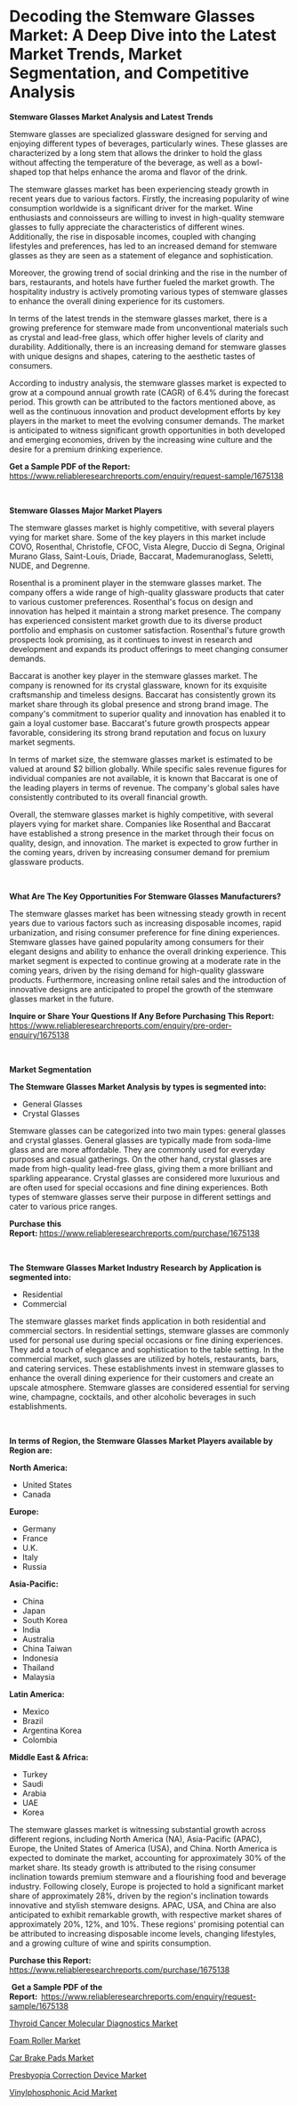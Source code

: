 <p><h1>Decoding the Stemware Glasses Market: A Deep Dive into the Latest Market Trends, Market Segmentation, and Competitive Analysis</h1></p><p><strong>Stemware Glasses Market Analysis and Latest Trends</strong></p>
<p><p>Stemware glasses are specialized glassware designed for serving and enjoying different types of beverages, particularly wines. These glasses are characterized by a long stem that allows the drinker to hold the glass without affecting the temperature of the beverage, as well as a bowl-shaped top that helps enhance the aroma and flavor of the drink.</p><p>The stemware glasses market has been experiencing steady growth in recent years due to various factors. Firstly, the increasing popularity of wine consumption worldwide is a significant driver for the market. Wine enthusiasts and connoisseurs are willing to invest in high-quality stemware glasses to fully appreciate the characteristics of different wines. Additionally, the rise in disposable incomes, coupled with changing lifestyles and preferences, has led to an increased demand for stemware glasses as they are seen as a statement of elegance and sophistication.</p><p>Moreover, the growing trend of social drinking and the rise in the number of bars, restaurants, and hotels have further fueled the market growth. The hospitality industry is actively promoting various types of stemware glasses to enhance the overall dining experience for its customers.</p><p>In terms of the latest trends in the stemware glasses market, there is a growing preference for stemware made from unconventional materials such as crystal and lead-free glass, which offer higher levels of clarity and durability. Additionally, there is an increasing demand for stemware glasses with unique designs and shapes, catering to the aesthetic tastes of consumers.</p><p>According to industry analysis, the stemware glasses market is expected to grow at a compound annual growth rate (CAGR) of 6.4% during the forecast period. This growth can be attributed to the factors mentioned above, as well as the continuous innovation and product development efforts by key players in the market to meet the evolving consumer demands. The market is anticipated to witness significant growth opportunities in both developed and emerging economies, driven by the increasing wine culture and the desire for a premium drinking experience.</p></p>
<p><strong>Get a Sample PDF of the Report:&nbsp;</strong> <a href="https://www.reliableresearchreports.com/enquiry/request-sample/1675138">https://www.reliableresearchreports.com/enquiry/request-sample/1675138</a></p>
<p>&nbsp;</p>
<p><strong>Stemware Glasses Major Market Players</strong></p>
<p><p>The stemware glasses market is highly competitive, with several players vying for market share. Some of the key players in this market include COVO, Rosenthal, Christofle, CFOC, Vista Alegre, Duccio di Segna, Original Murano Glass, Saint-Louis, Driade, Baccarat, Mademuranoglass, Seletti, NUDE, and Degrenne. </p><p>Rosenthal is a prominent player in the stemware glasses market. The company offers a wide range of high-quality glassware products that cater to various customer preferences. Rosenthal's focus on design and innovation has helped it maintain a strong market presence. The company has experienced consistent market growth due to its diverse product portfolio and emphasis on customer satisfaction. Rosenthal's future growth prospects look promising, as it continues to invest in research and development and expands its product offerings to meet changing consumer demands.</p><p>Baccarat is another key player in the stemware glasses market. The company is renowned for its crystal glassware, known for its exquisite craftsmanship and timeless designs. Baccarat has consistently grown its market share through its global presence and strong brand image. The company's commitment to superior quality and innovation has enabled it to gain a loyal customer base. Baccarat's future growth prospects appear favorable, considering its strong brand reputation and focus on luxury market segments.</p><p>In terms of market size, the stemware glasses market is estimated to be valued at around $2 billion globally. While specific sales revenue figures for individual companies are not available, it is known that Baccarat is one of the leading players in terms of revenue. The company's global sales have consistently contributed to its overall financial growth.</p><p>Overall, the stemware glasses market is highly competitive, with several players vying for market share. Companies like Rosenthal and Baccarat have established a strong presence in the market through their focus on quality, design, and innovation. The market is expected to grow further in the coming years, driven by increasing consumer demand for premium glassware products.</p></p>
<p>&nbsp;</p>
<p><strong>What Are The Key Opportunities For Stemware Glasses Manufacturers?</strong></p>
<p><p>The stemware glasses market has been witnessing steady growth in recent years due to various factors such as increasing disposable incomes, rapid urbanization, and rising consumer preference for fine dining experiences. Stemware glasses have gained popularity among consumers for their elegant designs and ability to enhance the overall drinking experience. This market segment is expected to continue growing at a moderate rate in the coming years, driven by the rising demand for high-quality glassware products. Furthermore, increasing online retail sales and the introduction of innovative designs are anticipated to propel the growth of the stemware glasses market in the future.</p></p>
<p><strong>Inquire or Share Your Questions If Any Before Purchasing This Report:</strong> <a href="https://www.reliableresearchreports.com/enquiry/pre-order-enquiry/1675138">https://www.reliableresearchreports.com/enquiry/pre-order-enquiry/1675138</a></p>
<p>&nbsp;</p>
<p><strong>Market Segmentation</strong></p>
<p><strong>The Stemware Glasses Market Analysis by types is segmented into:</strong></p>
<p><ul><li>General Glasses</li><li>Crystal Glasses</li></ul></p>
<p><p>Stemware glasses can be categorized into two main types: general glasses and crystal glasses. General glasses are typically made from soda-lime glass and are more affordable. They are commonly used for everyday purposes and casual gatherings. On the other hand, crystal glasses are made from high-quality lead-free glass, giving them a more brilliant and sparkling appearance. Crystal glasses are considered more luxurious and are often used for special occasions and fine dining experiences. Both types of stemware glasses serve their purpose in different settings and cater to various price ranges.</p></p>
<p><strong>Purchase this Report:&nbsp;</strong><a href="https://www.reliableresearchreports.com/purchase/1675138">https://www.reliableresearchreports.com/purchase/1675138</a></p>
<p>&nbsp;</p>
<p><strong>The Stemware Glasses Market Industry Research by Application is segmented into:</strong></p>
<p><ul><li>Residential</li><li>Commercial</li></ul></p>
<p><p>The stemware glasses market finds application in both residential and commercial sectors. In residential settings, stemware glasses are commonly used for personal use during special occasions or fine dining experiences. They add a touch of elegance and sophistication to the table setting. In the commercial market, such glasses are utilized by hotels, restaurants, bars, and catering services. These establishments invest in stemware glasses to enhance the overall dining experience for their customers and create an upscale atmosphere. Stemware glasses are considered essential for serving wine, champagne, cocktails, and other alcoholic beverages in such establishments.</p></p>
<p>&nbsp;</p>
<p><strong>In terms of Region, the Stemware Glasses Market Players available by Region are:</strong></p>
<p>
    <p> <strong> North America: </strong>
        <ul>
            <li>United States</li>
            <li>Canada</li>
        </ul>
        </p> 
    <p> <strong> Europe: </strong>
        <ul>
            <li>Germany</li>
            <li>France</li>
            <li>U.K.</li>
            <li>Italy</li>
            <li>Russia</li>
        </ul>
        </p> 
    <p> <strong> Asia-Pacific: </strong>
        <ul>
            <li>China</li>
            <li>Japan</li>
            <li>South Korea</li>
            <li>India</li>
            <li>Australia</li>
            <li>China Taiwan</li>
            <li>Indonesia</li>
            <li>Thailand</li>
            <li>Malaysia</li>
        </ul>
        </p> 
    <p> <strong> Latin America: </strong>
        <ul>
            <li>Mexico</li>
            <li>Brazil</li>
            <li>Argentina Korea</li>
            <li>Colombia</li>
        </ul>
        </p> 
    <p> <strong> Middle East & Africa: </strong>
        <ul>
            <li>Turkey</li>
            <li>Saudi</li>
            <li>Arabia</li>
            <li>UAE</li>
            <li>Korea</li>
        </ul>
    </p>
    </p>
<p><p>The stemware glasses market is witnessing substantial growth across different regions, including North America (NA), Asia-Pacific (APAC), Europe, the United States of America (USA), and China. North America is expected to dominate the market, accounting for approximately 30% of the market share. Its steady growth is attributed to the rising consumer inclination towards premium stemware and a flourishing food and beverage industry. Following closely, Europe is projected to hold a significant market share of approximately 28%, driven by the region's inclination towards innovative and stylish stemware designs. APAC, USA, and China are also anticipated to exhibit remarkable growth, with respective market shares of approximately 20%, 12%, and 10%. These regions' promising potential can be attributed to increasing disposable income levels, changing lifestyles, and a growing culture of wine and spirits consumption.</p></p>
<p><strong>Purchase this Report: </strong><a href="https://www.reliableresearchreports.com/purchase/1675138">https://www.reliableresearchreports.com/purchase/1675138</a></p>
<p>&nbsp;<strong>Get a Sample PDF of the Report:&nbsp;&nbsp;</strong><a href="https://www.reliableresearchreports.com/enquiry/request-sample/1675138">https://www.reliableresearchreports.com/enquiry/request-sample/1675138</a></p>
<p><strong></strong></p>
<p><p><a href="https://github.com/gshchiplitsov/Market-Research-Report-List-2/blob/main/thyroid-cancer-molecular-diagnostics-market.md">Thyroid Cancer Molecular Diagnostics Market</a></p><p><a href="https://medium.com/@jerrodhilll68/foam-roller-market-research-report-its-history-and-forecast-2024-to-2031-f9ea4cb51abc">Foam Roller Market</a></p><p><a href="https://medium.com/@sainreportprime/car-brake-pads-market-share-evolution-and-market-growth-trends-2024-2031-a7b0d29c709a">Car Brake Pads Market</a></p><p><a href="https://github.com/ambrozg/Market-Research-Report-List-2/blob/main/presbyopia-correction-device-market.md">Presbyopia Correction Device Market</a></p><p><a href="https://medium.com/@jerrodhilll68/analyzing-vinylphosphonic-acid-market-global-industry-perspective-and-forecast-2024-to-2031-999d63aea929">Vinylphosphonic Acid Market</a></p></p>